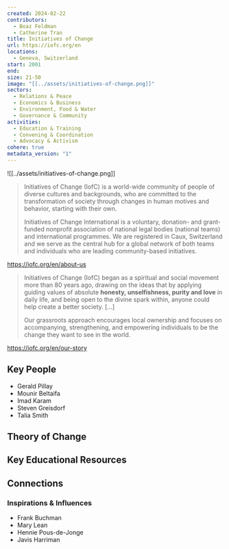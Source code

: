 ```yaml
---
created: 2024-02-22
contributors:
  - Boaz Feldman
  - Catherine Tran
title: Initiatives of Change
url: https://iofc.org/en
locations:
  - Geneva, Switzerland
start: 2001
end: 
size: 21-50
image: "[[../assets/initiatives-of-change.png]]"
sectors:
  - Relations & Peace
  - Economics & Business
  - Environment, Food & Water
  - Governance & Community
activities:
  - Education & Training
  - Convening & Coordination
  - Advocacy & Activism
cohere: true
metadata_version: "1"
---
```

![[../assets/initiatives-of-change.png]]

>Initiatives of Change (IofC) is a world-wide community of people of diverse cultures and backgrounds, who are committed to the transformation of society through changes in human motives and behavior, starting with their own.
>
>Initiatives of Change International is a voluntary, donation- and grant-funded nonprofit association of national legal bodies (national teams) and international programmes. We are registered in Caux, Switzerland and we serve as the central hub for a global network of both teams and individuals who are leading community-based initiatives.

https://iofc.org/en/about-us

>Initiatives of Change (IofC) began as a spiritual and social movement more than 80 years ago, drawing on the ideas that by applying guiding values of absolute **honesty, unselfishness, purity and love** in daily life, and being open to the divine spark within, anyone could help create a better society. [...]
>
>Our grassroots approach encourages local ownership and focuses on accompanying, strengthening, and empowering individuals to be the change they want to see in the world.

https://iofc.org/en/our-story

## Key People

- Gerald Pillay
- Mounir Beltaifa
- Imad Karam
- Steven Greisdorf 
- Talia Smith

## Theory of Change

## Key Educational Resources

## Connections

### Inspirations & Influences

- Frank Buchman
- Mary Lean  
- Hennie Pous-de-Jonge  
- Javis Harriman









